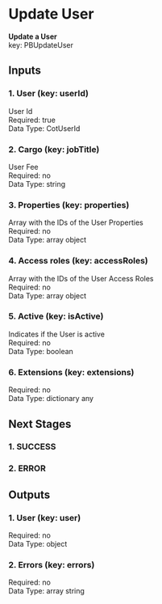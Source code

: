 # Update User  
  
**Update a User**  
key: PBUpdateUser  
## Inputs  
### 1. User (key: userId)  
User Id  
Required: true  
Data Type: CotUserId   
### 2. Cargo (key: jobTitle)  
User Fee  
Required: no  
Data Type: string   
### 3. Properties (key: properties)  
Array with the IDs of the User Properties  
Required: no  
Data Type: array object  
### 4. Access roles (key: accessRoles)  
Array with the IDs of the User Access Roles  
Required: no  
Data Type: array object  
### 5. Active (key: isActive)  
Indicates if the User is active  
Required: no  
Data Type: boolean   
### 6. Extensions (key: extensions)  
  
Required: no  
Data Type: dictionary any  
## Next Stages  
### 1. SUCCESS  
  
### 2. ERROR  
  
## Outputs  
### 1. User (key: user)  
  
Required: no  
Data Type: object   
### 2. Errors (key: errors)  
  
Required: no  
Data Type: array string